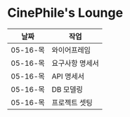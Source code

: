 # CinePhile's Lounge

|날짜|작업|
|------|---|
|05-16-목|와이어프레임|
|05-16-목|요구사항 명세서|
|05-16-목|API 명세서|
|05-16-목|DB 모델링|
|05-16-목|프로젝트 셋팅|